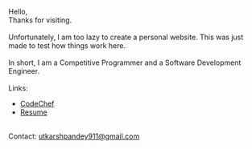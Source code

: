 Hello, <br/>
Thanks for visiting. <br/><br/>
Unfortunately, I am too lazy to create a personal website. This was just made to test how things work here.<br/><br/>
In short, I am a Competitive Programmer and a Software Development Engineer. <br/><br/>
Links: 
- [CodeChef](https://www.codechef.com/users/utkarsh911) <br/>
- [Resume](https://www.drive.google.com/file/d/1D5auUFUk9Xa5Fb74RgbjVUOTuV8K1SRF/view?usp=sharing) <br/><br/>

Contact: utkarshpandey911@gmail.com
